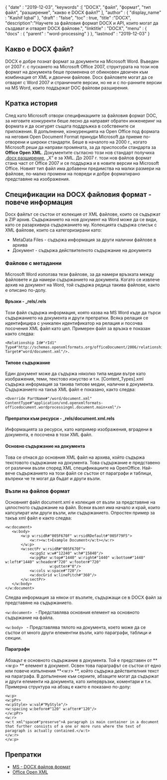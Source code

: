 {
  "date" : "2019-12-03",
  "keywords" :[ "DOCX", "файл", "формат", "тип файл", "разширение", "какво е DOCX файл?" ],
  "author" : {
    "display_name" : "Kashif Iqbal"
},
  "draft" : "false",
  "toc" : true,
  "title" :"DOCX",
  "description":"Научете за файловия формат DOCX и API, които могат да създават и отварят DOCX файлове.",
  "linktitle" : "DOCX",
  "menu" : {
    "docs" : {
      "parent" : "word-processing"
}
},
  "lastmod" : "2019-12-03"
}

## Какво е DOCX файл? ##

DOCX е добре познат формат за документи на Microsoft Word. Въведен от 2007 г. с пускането на Microsoft Office 2007, структурата на този нов формат на документа беше променена от обикновен двоичен към комбинация от XML и двоични файлове. Docx файловете могат да се отварят с Word 2007 и страничните версии, но не и с по-ранните версии на MS Word, които поддържат DOC файлови разширения.

## Кратка история ##

След като Microsoft отвори спецификациите за файловия формат DOC, за неговите конкуренти беше лесно да направят обратен инженеринг на формата и да осигурят същата поддръжка в собствените си приложения. В допълнение, конкуренцията на Open Office под формата на неговия Open Document Format принуди Microsoft да приеме по-отворени и широки стандарти. Беше в началото на 2000 г., когато Microsoft реши да направи промяната, за да приспособи стандарта за **Office Open XML**. Документите съгласно този нов стандарт получиха [.docx разширение](https://learn.microsoft.com/en-us/openspecs/office_standards/ms-docx/b839fe1f-e1ca-4fa6-8c26-5954d0abbccd), „X“ е за XML. До 2007 г. този нов файлов формат стана част от Office 2007 и се поддържа и в новите версии на Microsoft Office. Новият тип файл има добавени предимства на малки размери на файлове, по-малко промени на повреди и добре форматирано представяне на изображения.

## Спецификации на DOCX файловия формат - повече информация

Docx файлът се състои от колекция от XML файлове, които се съдържат в ZIP архив. Съдържанието на нов документ на Word може да се види, като се разархивира съдържанието му. Колекцията съдържа списък с XML файлове, които са категоризирани като:

* MetaData Files - съдържа информация за други налични файлове в архива
* Документ - съдържа действителното съдържание на документа

### Файлове с метаданни ###

Microsoft Word използва тези файлове, за да намери връзката между файловете и да намери съдържанието на документа. Когато се извлече архив на документ на Word, той съдържа редица такива файлове, както е описано по-долу.

#### Връзки - \_rels/.rels ####

Този файл съдържа информация, която казва на MS Word къде да търси съдържанието на документа и други препратки. Всяка релация се идентифицира с уникален идентификатор на релация и посочва посочения XML файл като цел. Примерен файл за връзка е показан както следва:

```
<Relationship Id#"rId1" Type#"http://schemas.openxmlformats.org/officeDocument/2006/relationships/officeDocument" Target#"word/document.xml"/>.
```

#### Типове съдържание ####

Един документ може да съдържа няколко типа медии вътре като изображения, теми, текстово изкуство и т.н. [Content_Types].xml съдържа информация за такива типове медии, налични в документа. Съдържанието на такъв XML файл е показано, както следва:

```
<Override PartName#"/word/document.xml" ContentType#"application/vnd.openxmlformats-officedocument.wordprocessingml.document.main+xml"/>
```

#### Препратки към ресурси - \_rels/document.xml.rels ####

Информацията за ресурси, като например изображения, вградени в документа, е посочена в този XML файл.

#### Основно съдържание на документа ####

Това се отнася до основния XML файл на архива, който съдържа текстовото съдържание на документа. Това съдържание е представено от различни възли според XML спецификациите на OpenOffice. Най-вече съдържанието на този файл се състои от параграфи и таблици, въпреки че те могат да бъдат и други възли.

### Възли на файлов формат ###

Основният файл document.xml е колекция от възли за представяне на цялостното съдържание на файл. Всеки възел има начало и край, които капсулират или други възли, или съдържанието. Опростен пример за такъв xml файл е както следва:

```
<w:document>
   <w:body>
       <w:p w:rsidR#"005F670F" w:rsidRDefault#"005F79F5">
           <w:r><w:t>Example Document</w:t></w:r>
       </w:p>
       <w:sectPr w:rsidR#"005F670F">
           <w:pgSz w:w#"12240" w:h#"15840"/>
           <w:pgMar w:top#"1440" w:right#"1440" w:bottom#"1440" w:left#"1440" w:header#"720" w:footer#"720"
                    w:gutter#"0"/>
           <w:cols w:space#"720"/>
           <w:docGrid w:linePitch#"360"/>
       </w:sectPr>
   </w:body>
</w:document>
```

Следва информация за някои от възлите, съдържащи се в DOCX файл за представяне на съдържанието.

`<w:document> ` - Представлява основния елемент на основното съдържание на файла.

`<w:body> ` - Представлява тялото на документа, което може да се състои от много други елементни възли, като параграфи, таблици и секции.

#### Параграфи ####

Абзацът е основното съдържание в документа. Той е представен от **<w:p> ** елемент в документ. Освен това параграфът се състои от едно или повече изпълнения **<w:r> **, който съдържа действителния текст на параграфа. В допълнение към сериите, абзаците могат да съдържат и други елементи на документа, като хипервръзки, коментари и т.н. Примерна структура на абзац е както е показано по-долу:

```
<w:p>
<w:pPr>
<w:pStyle> w:val#"MyStyle"/>
<w:spacing w:before#"120" w:after#"120"/>
</w:pPr>
<w:r>
<w:t xml"space#"preserve">A paragraph is main container in a document that further consists of a one or more runs where the text of paragraph is actually contained.</w:t>
</w:r>
</w:p>
```

## Препратки ##

* [MS - DOCX файлов формат](https://learn.microsoft.com/en-us/openspecs/office_standards/ms-docx/b839fe1f-e1ca-4fa6-8c26-5954d0abbccd)
* [Office Open XML](http://officeopenxml.com/)

